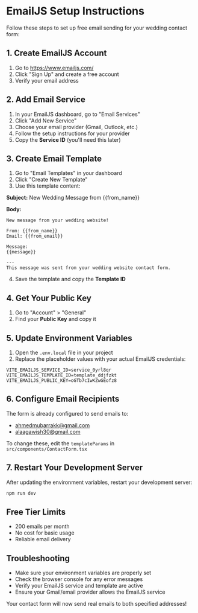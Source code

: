 # EmailJS Setup Instructions

Follow these steps to set up free email sending for your wedding contact form:

## 1. Create EmailJS Account
1. Go to https://www.emailjs.com/
2. Click "Sign Up" and create a free account
3. Verify your email address

## 2. Add Email Service
1. In your EmailJS dashboard, go to "Email Services"
2. Click "Add New Service"
3. Choose your email provider (Gmail, Outlook, etc.)
4. Follow the setup instructions for your provider
5. Copy the **Service ID** (you'll need this later)

## 3. Create Email Template
1. Go to "Email Templates" in your dashboard
2. Click "Create New Template"
3. Use this template content:

**Subject:** New Wedding Message from {{from_name}}

**Body:**
```
New message from your wedding website!

From: {{from_name}}
Email: {{from_email}}

Message:
{{message}}

---
This message was sent from your wedding website contact form.
```

4. Save the template and copy the **Template ID**

## 4. Get Your Public Key
1. Go to "Account" > "General"
2. Find your **Public Key** and copy it

## 5. Update Environment Variables
1. Open the `.env.local` file in your project
2. Replace the placeholder values with your actual EmailJS credentials:

```
VITE_EMAILJS_SERVICE_ID=service_0yrl8qr
VITE_EMAILJS_TEMPLATE_ID=template_ddjfzkt
VITE_EMAILJS_PUBLIC_KEY=oGTb7cIwKZwGEofz8
```

## 6. Configure Email Recipients
The form is already configured to send emails to:
- ahmedmubarrakk@gmail.com
- alaagawish30@gmail.com

To change these, edit the `templateParams` in `src/components/ContactForm.tsx`

## 7. Restart Your Development Server
After updating the environment variables, restart your development server:
```bash
npm run dev
```

## Free Tier Limits
- 200 emails per month
- No cost for basic usage
- Reliable email delivery

## Troubleshooting
- Make sure your environment variables are properly set
- Check the browser console for any error messages
- Verify your EmailJS service and template are active
- Ensure your Gmail/email provider allows the EmailJS service

Your contact form will now send real emails to both specified addresses!

